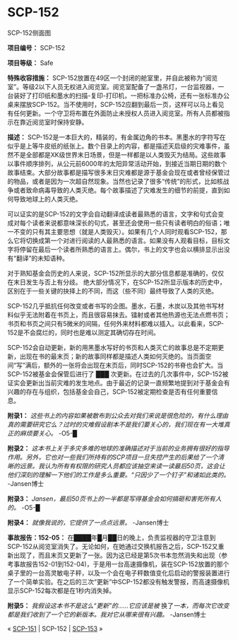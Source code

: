 # SCP-152
                        




SCP-152侧面图



**项目编号：** SCP-152

**项目等级：** Safe

**特殊收容措施：** SCP-152放置在49区一个封闭的舱室里，并自此被称为“阅览室”。等级2以下人员无权进入阅览室。阅览室配备了一盏吊灯，一台监视器，一台装好了打印纸和墨水的扫描-复印-打印机，一把标准办公椅，还有一张标准办公桌来摆放SCP-152。当不使用时，SCP-152应翻到最后一页，这样可以马上看见有任何更新。一个守卫将布置在外面防止未授权人员进入阅览室。所有人员都被指示在靠近阅览室时保持安静。

**描述：** SCP-152是一本巨大的，精装的，有金属边角的书本。黑墨水的字符写在似乎是上等牛皮纸的纸张上。数个目录上的内容，都是描述天启级的灾难事件，虽然不是全部都是XK级世界末日场景，但是一样都是以人类毁灭为结局。这些故事以事件顺序排列，从公元前6000年的太阳异常活动开始，到接近当期日期的数个故事结束。大部分故事都是描写很多末日灾难都是源于基金会现在或者曾经保管过的物品，或者是因为一次超自然现象。当然也记录了很多“传统”的形式，比如核战争或者致命病毒导致的人类灭绝。每个故事描述了灾难发生的细节的前提，直到如何导致地球上的人类灭绝。

可以证实的是SCP-152的文字会自动翻译成读者最熟悉的语言，文字和句式会变成对每个读者来说都意味深长的句式，甚至还会使用一些只有读者明白的俗语；唯一不变的只有其主要思想（就是人类毁灭）。如果有几个人同时观看SCP-152，那么它将切换成第一个对进行阅读的人最熟悉的语言。如果没有人观看目标，目标文字将停留在最后一个读者所熟悉的语言上。偶尔，书上的文字也会以横排显示出没有“翻译”的未知语种。

对于熟知基金会历史的人来说，SCP-152所显示的大部分信息都是准确的，仅仅在末日发生与否上有分歧。 绝大部分情况下，在SCP-152所显示版本的历史中，区别在于一些关键的抉择上的不同，而这（些不同）最终导致了人类的灭绝。

SCP-152几乎抵抗任何改变或者书写的企图。墨水，石墨，木炭以及其他书写材料似乎无法附着在书页上，而且很容易抹去。镭射或者其他热源也无法点燃书页；书页和书页之间只有5微米的间隔，任何外来材料都难以插入。以此看来，SCP-152是不会腐烂的，同时也是难以测定其确切存在时间。

SCP-152会自动更新，新的用黑墨水写好的书页和人类灭亡的故事总是不定期更新，出现在书的最末页；新的故事同样都是描述人类如何灭绝的。当页面空间“写”满后，额外的一张将会出现在末页后，同时SCP-152的书脊也会扩大。当SCP-152被基金会保管后进行了 ███ 次更新。在过去的几次事件中，SCP-152被证实会更新出当前灾难的发生地点。由于最近的记录一直频繁地提到对于基金会有兴趣的存在与组织，包括基金会自己，SCP-152被定期检查是否有任何重要信息。

**附录1：** *这些书上的内容如果被散布到公众去对我们来说是很危险的，有什么理由真的需要研究它么？过时的灾难假设剧本不是我们要关心的，我们现在有一大堆真正的麻烦要关心。* -O5-█

**附录2：** *这本书上关于多灾多难的地球的准确描述对于当前的业务拥有很好的指导作用。另外，它也对一些我们所持有的SCP项目一旦失控产生的后果给了一个清晰的远景。我认为所有有权限的研究人员都应该抽空来读一读最后50页，这会让他们深刻的理解一下他们的工作是多么重要。“只因少了一个钉子”和诸如此类的。* -Jansen博士

**附录3：** *Jansen，最后50页书上的一半都是写得基金会如何搞砸和害死所有人的。* -O5-█

**附录4：** *就像我说的，它提供了一点点远景。* -Jansen博士

**事故报告：152-05：** 在████年█月██日的晚上，负责监视器的守卫注意到SCP-152从阅览室消失了。无论如何，在她通过交换机报告之后，SCP-152又重新出现了，而且末页又更新了一张。因为这已经是第5次书本忽然消失和出现（参考事故报告152-01到152-04)，于是用一台高速摄像机，装在SCP-152放置的那个桌子里的一台高灵敏电子秤，以及一个会在电子秤数值变化后启动的警报装置进行了一个简单实验。在之后的三次“更新”中SCP-152都没有触发警报，而高速摄像机显示SCP-152每次都是在1秒内消失掉。

**附录5：** *我假设这本书不是这么“更新”的……它应该是被* 换了*一本，而每次它改变都是我们收到了一个它的新版本。我对它从哪来很有兴趣。*  -Jansen博士



« [SCP-151](/scp-151) | SCP-152 | [SCP-153](/scp-153) »





                    